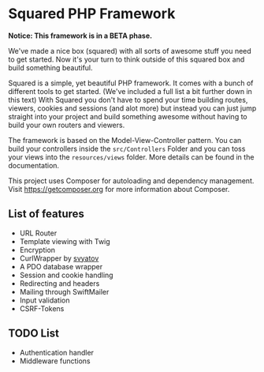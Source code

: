 # Squared PHP Framework

**Notice: This framework is in a BETA phase.**

We've made a nice box (squared) with all sorts of awesome stuff you need to get started. Now it's your turn to think outside of this squared box and build something beautiful.

Squared is a simple, yet beautiful PHP framework. It comes with a bunch of different tools to get started. (We've included a full list a bit further down in this text) With Squared you don't have to spend your time building routes, viewers, cookies and sessions (and alot more) but instead you can just jump straight into your project and build something awesome without having to build your own routers and viewers.

The framework is based on the Model-View-Controller pattern. You can build your controllers inside the `src/Controllers` Folder and you can toss your views into the `resources/views` folder. More details can be found in the documentation.

This project uses Composer for autoloading and dependency management. Visit https://getcomposer.org for more information about Composer.

## List of features

- URL Router
- Template viewing with Twig
- Encryption
- CurlWrapper by [svyatov](https://github.com/svyatov)
- A PDO database wrapper
- Session and cookie handling
- Redirecting and headers
- Mailing through SwiftMailer
- Input validation
- CSRF-Tokens

## TODO List

- Authentication handler
- Middleware functions

